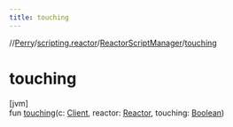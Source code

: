 ```yaml
---
title: touching
---
```

//[Perry](../../../index.html)/[scripting.reactor](../index.html)/[ReactorScriptManager](index.html)/[touching](touching.html)



# touching



[jvm]\
fun [touching](touching.html)(c: [Client](../../client/-client/index.html), reactor: [Reactor](../../server.maps/-reactor/index.html), touching: [Boolean](https://kotlinlang.org/api/latest/jvm/stdlib/kotlin/-boolean/index.html))




